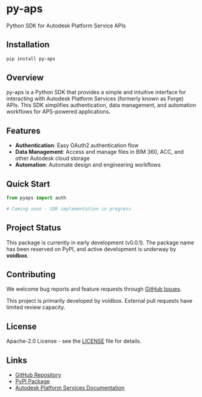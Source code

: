 # py-aps

Python SDK for Autodesk Platform Service APIs

## Installation

```bash
pip install py-aps
```

## Overview

py-aps is a Python SDK that provides a simple and intuitive interface for interacting with Autodesk Platform Services (formerly known as Forge) APIs. This SDK simplifies authentication, data management, and automation workflows for APS-powered applications.

## Features

- **Authentication**: Easy OAuth2 authentication flow
- **Data Management**: Access and manage files in BIM 360, ACC, and other Autodesk cloud storage
- **Automation**: Automate design and engineering workflows

## Quick Start

```python
from pyaps import auth

# Coming soon - SDK implementation in progress
```

## Project Status

This package is currently in early development (v0.0.1). The package name has been reserved on PyPI, and active development is underway by **voidbox**.

## Contributing

We welcome bug reports and feature requests through [GitHub Issues](https://github.com/voidbox-ai/pyaps/issues).

This project is primarily developed by voidbox. External pull requests have limited review capacity.

## License

Apache-2.0 License - see the [LICENSE](LICENSE) file for details.

## Links

- [GitHub Repository](https://github.com/voidbox-ai/pyaps)
- [PyPI Package](https://pypi.org/project/py-aps/)
- [Autodesk Platform Services Documentation](https://aps.autodesk.com/)

